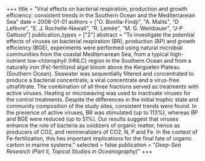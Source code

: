 +++
title = "Viral effects on bacterial respiration, production and growth efficiency: consistent trends in the Southern Ocean and the Mediterranean Sea"
date = 2008-01-01
authors = ["O. Bonilla-Findji", "A. Malits", "D Lefèvre", "E. J. Rochelle-Newall", "R. Lemée", "M. G. Weinbauer", "J-P Gattuso"]
publication_types = ["2"]
abstract = "To investigate the potential effects of viruses on bacterial respiration (BR), production (BP) and growth efficiency (BGE), experiments were performed using natural microbial communities from the coastal Mediterranean Sea, from a typical high-nutrient low-chlorophyll (HNLC) region in the Southern Ocean and from a naturally iron (Fe)-fertilized algal bloom above the Kerguelen Plateau (Southern Ocean). Seawater was sequentially filtered and concentrated to produce a bacterial concentrate, a viral concentrate and a virus-free ultrafiltrate. The combination of all three fractions served as treatments with active viruses. Heating or microwaving was used to inactivate viruses for the control treatments. Despite the differences in the initial trophic state and community composition of the study sites, consistent trends were found. In the presence of active viruses, BR was stimulated (up to 113%), whereas BP and BGE were reduced (up to 51%). Our results suggest that viruses enhance the role of bacteria as oxidizers of organic matter, hence as producers of CO2, and remineralizers of CO2, N, P and Fe. In the context of Fe-fertilization, this has important implications for the final fate of organic carbon in marine systems."
selected = false
publication = "*Deep-Sea Research (Part II, Topical Studies in Oceanography)*"
+++

